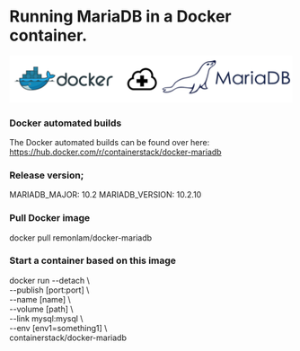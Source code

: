 # Running MariaDB in a Docker container.
![Docker & MariaDB banner](/images/docker-mariadb-banner.png)

### Docker automated builds
The Docker automated builds can be found over here: https://hub.docker.com/r/containerstack/docker-mariadb

### Release version;
MARIADB_MAJOR: 10.2
MARIADB_VERSION: 10.2.10

### Pull Docker image
docker pull remonlam/docker-mariadb

### Start a container based on this image
docker run --detach \ <br>
  --publish [port:port] \ <br>
  --name [name] \ <br>
  --volume [path] \ <br>
  --link mysql:mysql \ <br>
  --env [env1=something1] \ <br>
    containerstack/docker-mariadb
